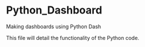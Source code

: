 # Python_Dashboard

Making dashboards using Python Dash 

This file will detail the functionality of the Python code. 
